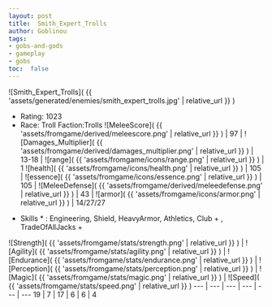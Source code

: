 ```yaml
---
layout: post
title:  Smith_Expert_Trolls
author: Goblinou
tags:
- gobs-and-gods
- gameplay
- gobs
toc:  false
---
```


![Smith_Expert_Trolls]( {{ 'assets/generated/enemies/smith_expert_trolls.jpg' | relative_url }} )
- Rating: 1023
- Race: Troll  Faction:Trolls
![MeleeScore]( {{ 'assets/fromgame/derived/meleescore.png' | relative_url }} ) | 97 | ![Damages_Multiplier]( {{ 'assets/fromgame/derived/damages_multiplier.png' | relative_url }} ) | 13-18 | ![range]( {{ 'assets/fromgame/icons/range.png' | relative_url }} ) | 1
![health]( {{ 'assets/fromgame/icons/health.png' | relative_url }} ) | 105 | ![essence]( {{ 'assets/fromgame/icons/essence.png' | relative_url }} ) | 105 | ![MeleeDefense]( {{ 'assets/fromgame/derived/meleedefense.png' | relative_url }} ) | 43 | ![armor]( {{ 'assets/fromgame/icons/armor.png' | relative_url }} ) | 14/27/27
* Skills * : Engineering, Shield, HeavyArmor, Athletics, Club + , TradeOfAllJacks + 

![Strength]( {{ 'assets/fromgame/stats/strength.png' | relative_url }} ) | ![Agility]( {{ 'assets/fromgame/stats/agility.png' | relative_url }} ) | ![Endurance]( {{ 'assets/fromgame/stats/endurance.png' | relative_url }} ) | ![Perception]( {{ 'assets/fromgame/stats/perception.png' | relative_url }} ) | ![Magic]( {{ 'assets/fromgame/stats/magic.png' | relative_url }} ) | ![Speed]( {{ 'assets/fromgame/stats/speed.png' | relative_url }} )
--- | --- | --- | --- | --- | ---
19 | 7 | 17 | 6 | 6 | 4
